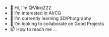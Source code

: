 - 👋 Hi, I’m @VikkiZ22
- 👀 I’m interested in AI/CG
- 🌱 I’m currently learning 3D/Photgraphy
- 💞️ I’m looking to collaborate on Good Projects
- 📫 How to reach me ...

<!---
VikkiZ22/VikkiZ22 is a ✨ special ✨ repository because its `README.md` (this file) appears on your GitHub profile.
You can click the Preview link to take a look at your changes.
--->
